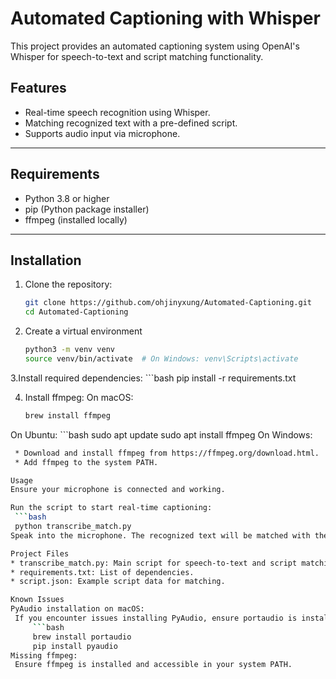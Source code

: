 # Automated Captioning with Whisper

This project provides an automated captioning system using OpenAI's Whisper for speech-to-text and script matching functionality.

## **Features**
- Real-time speech recognition using Whisper.
- Matching recognized text with a pre-defined script.
- Supports audio input via microphone.

---

## **Requirements**

- Python 3.8 or higher
- pip (Python package installer)
- ffmpeg (installed locally)

---

## **Installation**

1. Clone the repository:
   ```bash
   git clone https://github.com/ohjinyxung/Automated-Captioning.git
   cd Automated-Captioning

2. Create a virtual environment
    ```bash
    python3 -m venv venv
    source venv/bin/activate  # On Windows: venv\Scripts\activate

3.Install required dependencies:
    ```bash
    pip install -r requirements.txt

4. Install ffmpeg:
On macOS:
    ```bash
    brew install ffmpeg
On Ubuntu:
    ```bash
    sudo apt update
    sudo apt install ffmpeg
On Windows:
   ```bash
    * Download and install ffmpeg from https://ffmpeg.org/download.html.
    * Add ffmpeg to the system PATH.

Usage
Ensure your microphone is connected and working.

Run the script to start real-time captioning:
    ```bash
    python transcribe_match.py
Speak into the microphone. The recognized text will be matched with the predefined script (script.json) and displayed.

Project Files
* transcribe_match.py: Main script for speech-to-text and script matching.
* requirements.txt: List of dependencies.
* script.json: Example script data for matching.

Known Issues
PyAudio installation on macOS:
    If you encounter issues installing PyAudio, ensure portaudio is installed:
        ```bash
        brew install portaudio
        pip install pyaudio
Missing ffmpeg:
    Ensure ffmpeg is installed and accessible in your system PATH.
